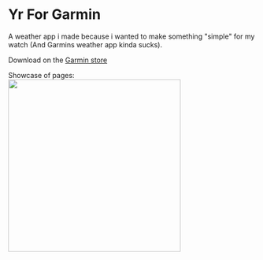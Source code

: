 # Yr For Garmin

A weather app i made because i wanted to make something "simple" for my watch (And Garmins weather app kinda sucks).

Download on the [Garmin store](https://apps.garmin.com/en-US/apps/e7c0c39c-cb76-475f-b5bc-7811b0fee104)

Showcase of pages: 
<br/>
<img src="https://services.garmin.com/appsLibraryBusinessServices_v0/rest/apps/e7c0c39c-cb76-475f-b5bc-7811b0fee104/screenshots/726b3628-bc9d-45bd-bf30-3300bd2aff9d" width="350">